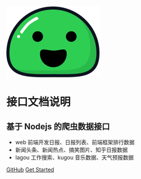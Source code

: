 ![logo](icon.svg)


# 接口文档说明

## 基于 Nodejs 的爬虫数据接口


- web 前端开发日报、日报列表、前端框架排行数据
- 新闻头条、新闻热点、搞笑图片、知乎日报数据
- lagou 工作搜索、kugou 音乐数据、天气预报数据

[GitHub](https://github.com/zlv2s/node-server)
[Get Started](#node-spider)